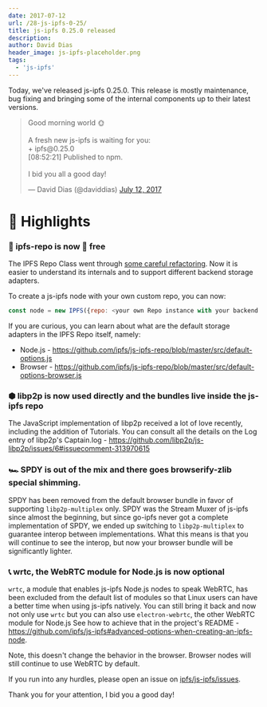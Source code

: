 ```yaml
---
date: 2017-07-12
url: /28-js-ipfs-0-25/
title: js-ipfs 0.25.0 released
description:
author: David Dias
header_image: js-ipfs-placeholder.png
tags:
  - 'js-ipfs'
---
```


Today, we've released js-ipfs 0.25.0. This release is mostly maintenance, bug fixing and bringing some of the internal components up to their latest versions.

<blockquote class="twitter-tweet" data-conversation="none" data-lang="en"><p lang="en" dir="ltr">Good morning world 🌞<br><br>A fresh new js-ipfs is waiting for you:<br>+ ipfs@0.25.0<br>[08:52:21] Published to npm.<br><br>I bid you all a good day!</p>&mdash; David Dias (@daviddias) <a href="https://twitter.com/daviddias/status/885044398328819712">July 12, 2017</a></blockquote>
<script async src="//platform.twitter.com/widgets.js" charset="utf-8"></script>

# 🔦 Highlights

### 🏮 ipfs-repo is now 🐲 free

The IPFS Repo Class went through [some careful refactoring](https://github.com/ipfs/js-ipfs-repo/pull/140). Now it is easier to understand its internals and to support different backend storage adapters.

To create a js-ipfs node with your own custom repo, you can now:

```JavaScript
const node = new IPFS({repo: <your own Repo instance with your backend storage adapters>})
```

If you are curious, you can learn about what are the default storage adapters in the IPFS Repo itself, namely:

- Node.js - https://github.com/ipfs/js-ipfs-repo/blob/master/src/default-options.js
- Browser - https://github.com/ipfs/js-ipfs-repo/blob/master/src/default-options-browser.js

### ⬢ libp2p is now used directly and the bundles live inside the js-ipfs repo

The JavaScript implementation of libp2p received a lot of love recently, including the addition of Tutorials. You can consult all the details on the Log entry of libp2p's Captain.log - https://github.com/libp2p/js-libp2p/issues/6#issuecomment-313970615

### 🏎 SPDY is out of the mix and there goes browserify-zlib special shimming.

SPDY has been removed from the default browser bundle in favor of supporting `libp2p-multiplex` only. SPDY was the Stream Muxer of js-ipfs since almost the beginning, but since go-ipfs never got a complete implementation of SPDY, we ended up switching to `libp2p-multiplex` to guarantee interop between implementations. What this means is that you will continue to see the interop, but now your browser bundle will be significantly lighter.

### 📞 wrtc, the WebRTC module for Node.js is now optional

`wrtc`, a module that enables js-ipfs Node.js nodes to speak WebRTC, has been excluded from the default list of modules so that Linux users can have a better time when using js-ipfs natively. You can still bring it back and now not only use `wrtc` but you can also use `electron-webrtc`, the other WebRTC module for Node.js See how to achieve that in the project's README - https://github.com/ipfs/js-ipfs#advanced-options-when-creating-an-ipfs-node.

Note, this doesn't change the behavior in the browser. Browser nodes will still continue to use WebRTC by default.

If you run into any hurdles, please open an issue on [ipfs/js-ipfs/issues](https://github.com/ipfs/js-ipfs).

Thank you for your attention, I bid you a good day!
